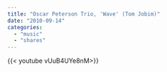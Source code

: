 ```yaml
---
title: "Oscar Peterson Trio, 'Wave' (Tom Jobim)"
date: "2010-09-14"
categories:
  - "music"
  - "shares"
---
```


<div style="width: 70vw;">{{< youtube vUuB4UYe8nM>}}</div>
